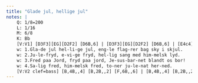 ```yaml
---
title: "Glade jul, hellige jul"
notes: |
    Q: 1/8=200
    L: 1/16
    M: 6/8
    K: Bb
    [V:V1] [D3F3][EG][D2F2] [D6B,6] | [D3F3][EG][D2F2] [D6B,6] | [E4c4] [E2c2] [E3A3]G[E2A2] | [D4B4] [D2B2] [D6F6]
    w: 1.Gla-de jul hel-li-ge jul, eng-le flag-rer bag sky i skjul.
    w: 2.Ju-le-fryd, e-vi-ge fryd, hel-lig sang med him-melsk lyd.
    w: 3.Fred paa Jord, fryd paa jord, Je-sus-bar-net blandt os bor!
    w: 4.Sa-lig fred, him-melsk fred, to-ner ju-le-nat her-ned.
    [V:V2 clef=bass] [B,4B,,4] [B,2B,,2] [F,6B,,6] | [B,4B,,4] [B,2B,,2] [F,6B,,6] | [F,4A,4] [F,2A,2] [F,4C4] [F,2C2] | [B,4B,,4] [B,2B,,2] [B,3B,,3]
---
```

